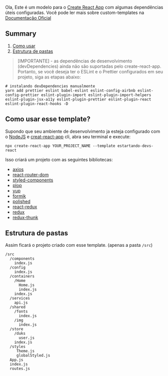 Ola, Este é um modelo para o [Create React App](https://github.com/facebook/create-react-app) com algumas dependências úteis configuradas.
Você pode ler mais sobre custom-templates na [Documentação Oficial](https://create-react-app.dev/docs/custom-templates/)

## Summary

1. [Como usar](#como-usar-esse-template)
2. [Estrutura de pastas](#estrutura-de-pastas)

> [IMPORTANTE] - as dependências de desenvolvimento (devDependencies) ainda não são suportadas pelo create-react-app. Portanto, se você deseja ter o ESLint e o Prettier configurados em seu projeto, siga as etapas abaixo:

```shell
# instalando devDependencies manualmente
yarn add prettier eslint babel-eslint eslint-config-airbnb eslint-config-prettier eslint-plugin-import eslint-plugin-import-helpers eslint-plugin-jsx-a11y eslint-plugin-prettier eslint-plugin-react eslint-plugin-react-hooks -D
```

## Como usar esse template?

Supondo que seu ambiente de desenvolvimento ja esteja configurado com o [NodeJS](https://nodejs.org/en/) e [creat-react-app](https://www.npmjs.com/package/create-react-app) cli, abra seu terminal e execute:
```shell
npx create-react-app YOUR_PROJECT_NAME --template estartando-devs-react
```

Isso criará um projeto com as seguintes bibliotecas:

* [axios](https://github.com/axios/axios)
* [react-router-dom](https://reacttraining.com/react-router/web/guides/quick-start)
* [styled-components](https://www.styled-components.com/)
* [plop](https://www.npmjs.com/package/plop)
* [yup](https://runkit.com/jquense/yup#)
* [formik](https://jaredpalmer.com/formik/docs/api/formik)
* [polished](https://polished.js.org/)
* [react-redux](https://redux.js.org/basics/usage-with-react/)
* [redux](https://redux.js.org/introduction/getting-started)
* [redux-thunk](https://www.npmjs.com/package/redux-thunk)



## Estrutura de pastas

Assim ficará o projeto criado  com esse template. (apenas a pasta `/src`)

```
/src
  /components
    index.js
  /config
    index.js
  /containers
    /Home
      Home.js
      index.js
    index.js
  /services
    api.js
  /shared
    /fonts
      index.js
    /img
      index.js
  /store
    /duks
      user.js
    index.js
  /styles
     Theme.js
     globalStyled.js
  App.js
  index.js
  routes.js
```
